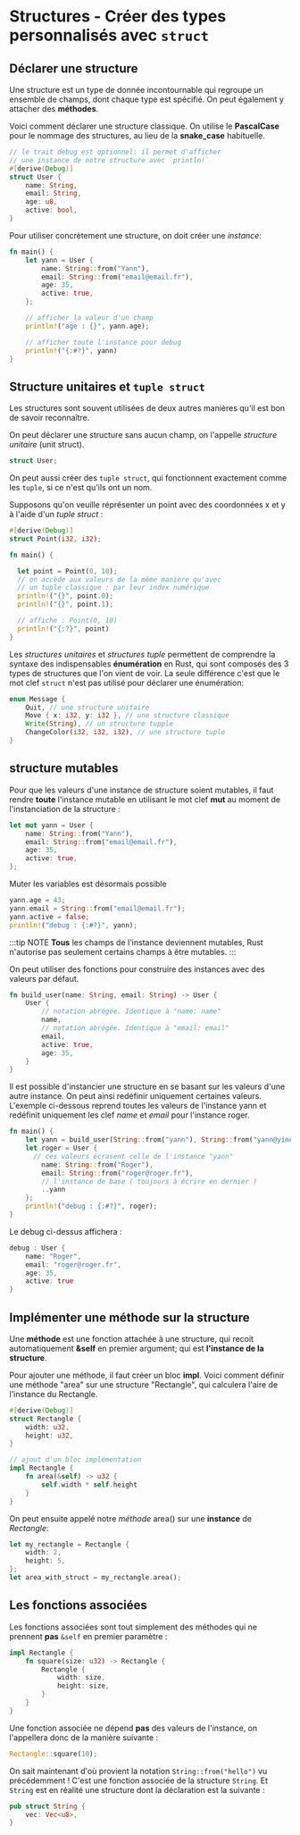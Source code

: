# Structures - Créer des types personnalisés avec `struct`

## Déclarer une structure

Une structure est un type de donnée incontournable qui regroupe un ensemble de champs, dont chaque type est spécifié. On peut également y attacher des **méthodes**.

Voici comment déclarer une structure classique. On utilise le **PascalCase** pour le nommage des structures, au lieu de la **snake_case** habituelle.

```rust
// le trait debug est optionnel: il permet d'afficher
// une instance de notre structure avec `println!`
#[derive(Debug)]
struct User {
    name: String,
    email: String,
    age: u8,
    active: bool,
}
```

Pour utiliser concrètement une structure, on doit créer une *instance*:

```rust
fn main() {
    let yann = User {
        name: String::from("Yann"),
        email: String::from("email@email.fr"),
        age: 35,
        active: true,
    };

    // afficher la valeur d'un champ
    println!("age : {}", yann.age);

    // afficher toute l'instance pour debug
    println!("{:#?}", yann)
}
```

## Structure unitaires et `tuple struct`

Les structures sont souvent utilisées de deux autres manières qu'il est bon de savoir reconnaître.

On peut déclarer une structure sans aucun champ, on l'appelle *structure unitaire* (unit struct).

```rust
struct User;
```

On peut aussi créer des `tuple struct`, qui fonctionnent exactement comme les `tuple`, si ce n'est qu'ils ont un nom. 

Supposons qu'on veuille réprésenter un point avec des coordonnées x et y à l'aide d'un *tuple struct* :

```rust
#[derive(Debug)]
struct Point(i32, i32);

fn main() {

  let point = Point(0, 10);
  // on accède aux valeurs de la même manière qu'avec
  // un tuple classique : par leur index numérique
  println!("{}", point.0);
  println!("{}", point.1);

  // affiche : Point(0, 10)
  println!("{:?}", point)
}
```

Les *structures unitaires* et *structures tuple* permettent de comprendre la syntaxe des indispensables **énumération** en Rust, qui sont composés des 3 types de structures que l'on vient de voir. La seule différence c'est que le mot clef `struct` n'est pas utilisé pour déclarer une énumération:

```rust
enum Message {
    Quit, // une structure unitaire
    Move { x: i32, y: i32 }, // une structure classique
    Write(String), // un structure tupple
    ChangeColor(i32, i32, i32), // une structure tuple
}
```

## structure mutables

Pour que les valeurs d'une instance de structure soient mutables, il faut rendre **toute** l'instance mutable en utilisant le mot clef **mut** au moment de l'instanciation de la structure :

```rust
let mut yann = User {
    name: String::from("Yann"),
    email: String::from("email@email.fr"),
    age: 35,
    active: true,
};
```

Muter les variables est désormais possible

```rust
yann.age = 43;
yann.email = String::from("email@email.fr");
yann.active = false;
println!("debug : {:#?}", yann);
```

:::tip NOTE
**Tous** les champs de l'instance deviennent mutables, Rust n'autorise pas seulement certains champs à être mutables.
:::

On peut utiliser des fonctions pour construire des instances avec des valeurs par défaut.

```rust
fn build_user(name: String, email: String) -> User {
    User {
        // notation abrégée. Identique à "name: name"
        name,
        // notation abrégée. Identique à "email: email"
        email,
        active: true,
        age: 35,
    }
}
```

Il est possible d'instancier une structure en se basant sur les valeurs d'une autre instance. On peut ainsi redéfinir uniquement certaines valeurs. L'exemple ci-dessous reprend toutes les valeurs de l'instance yann et redéfinit uniquement les clef *name* et *email* pour l'instance roger.

```rust
fn main() {
    let yann = build_user(String::from("yann"), String::from("yann@yineo.fr"));
    let roger = User {
      // ces valeurs écrasent celle de l'instance "yann"
        name: String::from("Roger"),
        email: String::from("roger@roger.fr"),
        // l'instance de base ( toujours à écrire en dernier )
        ..yann
    };
    println!("debug : {:#?}", roger);
}
```

Le debug ci-dessus affichera :

```rust
debug : User {
    name: "Roger",
    email: "roger@roger.fr",
    age: 35,
    active: true
}
```

## Implémenter une méthode sur la structure

Une **méthode** est une fonction attachée à une structure, qui recoit automatiquement **&self** en premier argument; qui est **l'instance de la structure**.

Pour ajouter une méthode, il faut créer un bloc **impl**. Voici comment définir une méthode "area" sur une structure "Rectangle", qui calculera l'aire de l'instance du Rectangle.

```rust
#[derive(Debug)]
struct Rectangle {
    width: u32,
    height: u32,
}

// ajout d'un bloc implémentation
impl Rectangle {
    fn area(&self) -> u32 {
        self.width * self.height
    }
}
```

On peut ensuite appelé notre _méthode_ area() sur une **instance** de _Rectangle_:

```rust
let my_rectangle = Rectangle {
    width: 2,
    height: 5,
};
let area_with_struct = my_rectangle.area();
```

## Les fonctions associées

Les fonctions associées sont tout simplement des méthodes qui ne prennent **pas** `&self` en premier paramètre :

```rust
impl Rectangle {
    fn square(size: u32) -> Rectangle {
        Rectangle {
            width: size,
            height: size,
        }
    }
}
```

Une fonction associée ne dépend **pas** des valeurs de l'instance, on l'appellera donc de la manière suivante :

```rust
Rectangle::square(10);
```

On sait maintenant d'où provient la notation `String::from("hello")` vu précédemment ! C'est une fonction associée de la structure `String`. Et `String` est en réalité une structure dont la déclaration est la suivante :

```rust
pub struct String {
    vec: Vec<u8>,
}
```
